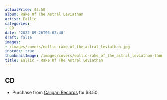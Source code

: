 ```yaml
---
actualPrice: $3.50
album: Rake Of The Astral Leviathan
artist: Eallic
categories:
- CD
date: '2022-09-26T05:02:48'
draft: false
images:
- /images/covers/eallic-rake_of_the_astral_leviathan.jpg
inStock: true
thumbnailImage: /images/covers/eallic-rake_of_the_astral_leviathan-thumb.jpg
title: Eallic - Rake Of The Astral Leviathan
---
```


## CD
* Purchase from [Caligari Records](https://caligarirecords.storenvy.com/products/35387494-eallic-rake-of-the-astral-leviathan-cd) for $3.50
